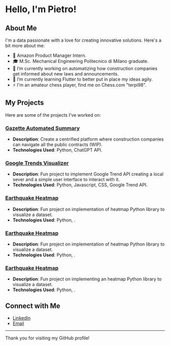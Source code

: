 # Hello, I'm Pietro!

## About Me
I'm a data passionate with a love for creating innovative solutions. Here's a bit more about me:

- 🚀 Amazon Product Manager Intern.
- 🎓 M.Sc. Mechanical Engineering Politecnico di Milano graduate.
- 🔭 I’m currently working on automatizing how construction companies get informed about new laws and announcements.
- 🌱 I’m currently learning Flutter to better put in place my ideas agily.
- ⚡ I'm an amateur chess player, find me on Chess.com "terpi98".

## My Projects
Here are some of the projects I've worked on:

### [Gazette Automated Summary](https://github.com/pietro-fantini/summary_PDF)
- **Description**: Create a centrified platform where construction companies can navigate all the public contracts (WIP).
- **Technologies Used**: Python, ChatGPT API.

### [Google Trends Visualizer](https://github.com/pietro-fantini/Google_Trend)
- **Description**: Fun project to implement Google Trend API creating a local sever and a simple user interface to interact with it.
- **Technologies Used**: Python, Javascript, CSS, Google Trend API.

### [Earthquake Heatmap](https://github.com/pietro-fantini/Earthquake_Heatmap)
- **Description**: Fun project on implementation of heatmap Python library to visualize a dataset.
- **Technologies Used**: Python, .

### [Earthquake Heatmap](https://github.com/pietro-fantini/Earthquake_Heatmap)
- **Description**: Fun project on implementation of heatmap Python library to visualize a dataset.
- **Technologies Used**: Python, .

### [Earthquake Heatmap](https://github.com/pietro-fantini/Earthquake_Heatmap)
- **Description**: Fun project on implementing an heatmap Python library to visualize a dataset.
- **Technologies Used**: Python, .

## Connect with Me
- [LinkedIn](https://www.linkedin.com/in/pietrofantini/)
- [Email](mailto:pietro.fantini1998@gmail.com)


---

Thank you for visiting my GitHub profile!
